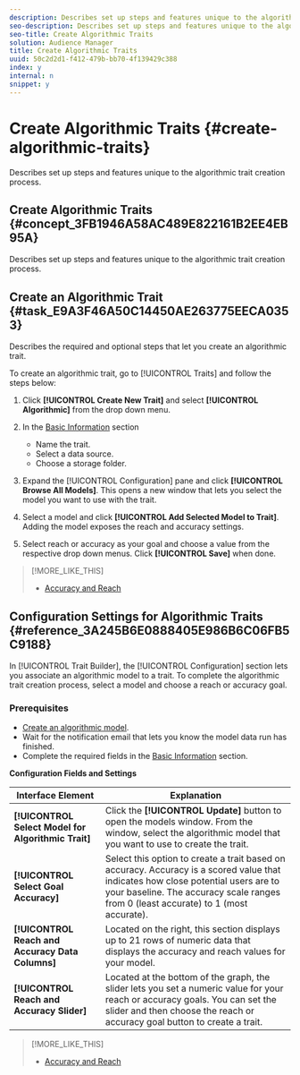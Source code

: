 ```yaml
---
description: Describes set up steps and features unique to the algorithmic trait creation process.
seo-description: Describes set up steps and features unique to the algorithmic trait creation process.
seo-title: Create Algorithmic Traits
solution: Audience Manager
title: Create Algorithmic Traits
uuid: 50c2d2d1-f412-479b-bb70-4f139429c388
index: y
internal: n
snippet: y
---
```


# Create Algorithmic Traits {#create-algorithmic-traits}

Describes set up steps and features unique to the algorithmic trait creation process.

## Create Algorithmic Traits {#concept_3FB1946A58AC489E822161B2EE4EB95A}

Describes set up steps and features unique to the algorithmic trait creation process.

<!--
c_tb_algo_traits.xml
-->

## Create an Algorithmic Trait {#task_E9A3F46A50C14450AE263775EECA0353}

Describes the required and optional steps that let you create an algorithmic trait.

<!-- 
t_algo_trait_build.xml
-->

To create an algorithmic trait, go to [!UICONTROL Traits] and follow the steps below:

1. Click **[!UICONTROL Create New Trait]** and select **[!UICONTROL Algorithmic]** from the drop down menu.
1. In the [Basic Information](../../c-features/traits/create-onboarded-rule-based-traits.md) section

    * Name the trait.
    * Select a data source.
    * Choose a storage folder.

1. Expand the [!UICONTROL Configuration] pane and click **[!UICONTROL Browse All Models]**.
   This opens a new window that lets you select the model you want to use with the trait.

1. Select a model and click **[!UICONTROL Add Selected Model to Trait]**.
   Adding the model exposes the reach and accuracy settings.
1. Select reach or accuracy as your goal and choose a value from the respective drop down menus. Click **[!UICONTROL Save]** when done.

>[!MORE_LIKE_THIS]
>
>* [Accuracy and Reach](../../c-features/traits/trait-accuracy-reach.md#concept_60F696940483424CA4E8EEDD63F46358)

## Configuration Settings for Algorithmic Traits {#reference_3A245B6E0888405E986B6C06FB5C9188}

In [!UICONTROL Trait Builder], the [!UICONTROL Configuration] section lets you associate an algorithmic model to a trait. To complete the algorithmic trait creation process, select a model and choose a reach or accuracy goal.

### Prerequisites

<!-- 

r_algo_trait_config_section.xml

 -->

* [Create an algorithmic model](../../c-features/algorithmic-models/create-model.md#task_71541056B8384EEBB6A3A8B161C71B8A).
* Wait for the notification email that lets you know the model data run has finished.
* Complete the required fields in the [Basic Information](../../c-features/traits/create-onboarded-rule-based-traits.md) section.

**Configuration Fields and Settings**

|  Interface Element  | Explanation  |
|---|---|
|  ****[!UICONTROL Select Model for Algorithmic Trait]**** |Click the **[!UICONTROL Update]** button to open the models window. From the window, select the algorithmic model that you want to use to create the trait.  |
|  ****[!UICONTROL Select Goal Accuracy]**** | Select this option to create a trait based on accuracy. Accuracy is a scored value that indicates how close potential users are to your baseline. The accuracy scale ranges from 0 (least accurate) to 1 (most accurate).  |
|  ****[!UICONTROL Reach and Accuracy Data Columns]**** | Located on the right, this section displays up to 21 rows of numeric data that displays the accuracy and reach values for your model.  |
|  ****[!UICONTROL Reach and Accuracy Slider]**** | Located at the bottom of the graph, the slider lets you set a numeric value for your reach or accuracy goals. You can set the slider and then choose the reach or accuracy goal button to create a trait.  |

>[!MORE_LIKE_THIS]
>
>* [Accuracy and Reach](../../c-features/traits/trait-accuracy-reach.md#concept_60F696940483424CA4E8EEDD63F46358)